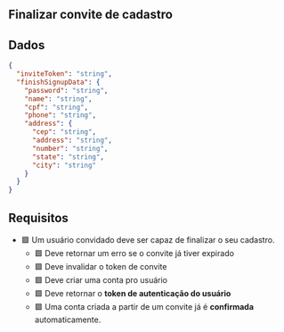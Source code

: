 ## Finalizar convite de cadastro

## Dados

```json
{
  "inviteToken": "string",
  "finishSignupData": {
    "password": "string",
    "name": "string",
    "cpf": "string",
    "phone": "string",
    "address": {
      "cep": "string",
      "address": "string",
      "number": "string",
      "state": "string",
      "city": "string"
    }
  }
}
```

## Requisitos

- 🟩 Um usuário convidado deve ser capaz de finalizar o seu cadastro.
  - 🟩 Deve retornar um erro se o convite já tiver expirado
  - 🟩 Deve invalidar o token de convite
  - 🟩 Deve criar uma conta pro usuário
  - 🟩 Deve retornar o **token de autenticação do usuário**
  - 🟩 Uma conta criada a partir de um convite já é **confirmada** automaticamente.
